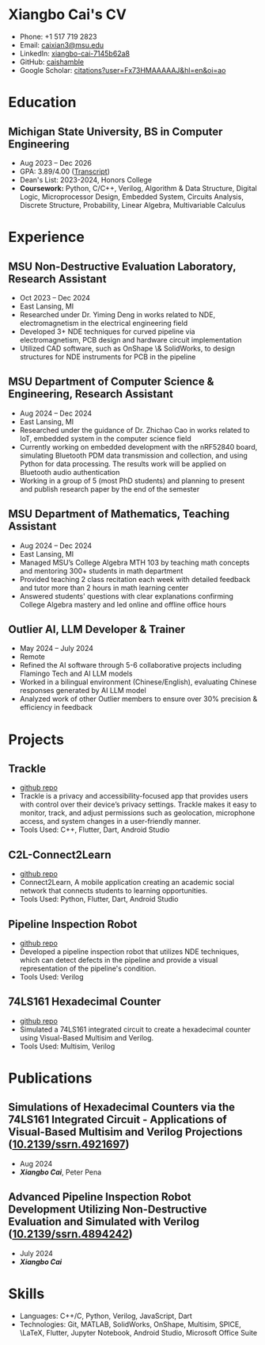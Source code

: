 # Xiangbo Cai's CV

- Phone: +1 517 719 2823
- Email: [caixian3@msu.edu](mailto:caixian3@msu.edu)
- LinkedIn: [xiangbo-cai-7145b62a8](https://linkedin.com/in/xiangbo-cai-7145b62a8)
- GitHub: [caishamble](https://github.com/caishamble)
- Google Scholar: [citations?user=Fx73HMAAAAAJ&hl=en&oi=ao](https://scholar.google.com/citations?user=citations?user=Fx73HMAAAAAJ&hl=en&oi=ao)


# Education

## Michigan State University, BS in Computer Engineering

- Aug 2023 – Dec 2026
- GPA: 3.89/4.00 ([Transcript](https://github.com/caishamble/resume_cv/blob/main/OfficialTranscript.PDF))
- Dean's List: 2023-2024, Honors College
- **Coursework:** Python, C/C++, Verilog, Algorithm & Data Structure, Digital Logic, Microprocessor Design, Embedded System, Circuits Analysis, Discrete Structure, Probability, Linear Algebra, Multivariable Calculus

# Experience

## MSU Non-Destructive Evaluation Laboratory, Research Assistant

- Oct 2023 – Dec 2024
- East Lansing, MI
- Researched under Dr. Yiming Deng in works related to NDE, electromagnetism in the electrical engineering field
- Developed 3+ NDE techniques for curved pipeline via electromagnetism, PCB design and hardware circuit implementation
- Utilized CAD software, such as OnShape \\& SolidWorks, to design structures for NDE instruments for PCB in the pipeline

## MSU Department of Computer Science & Engineering, Research Assistant

- Aug 2024 – Dec 2024
- East Lansing, MI
- Researched under the guidance of Dr. Zhichao Cao in works related to IoT, embedded system in the computer science field
- Currently working on embedded development with the nRF52840 board, simulating Bluetooth PDM data transmission and collection, and using Python for data processing. The results work will be applied on Bluetooth audio authentication
- Working in a group of 5 (most PhD students) and planning to present and publish research paper by the end of the semester

## MSU Department of Mathematics, Teaching Assistant

- Aug 2024 – Dec 2024
- East Lansing, MI
- Managed MSU’s College Algebra MTH 103 by teaching math concepts and mentoring 300+ students in math department
- Provided teaching 2 class recitation each week with detailed feedback and tutor more than 2 hours in math learning center
- Answered students' questions with clear explanations confirming College Algebra mastery and led online and offline office hours

## Outlier AI, LLM Developer & Trainer

- May 2024 – July 2024
- Remote
- Refined the AI software through 5-6 collaborative projects including Flamingo Tech and AI LLM models
- Worked in a bilingual environment (Chinese/English), evaluating Chinese responses generated by AI LLM model
- Analyzed work of other Outlier members to ensure over 30% precision & efficiency in feedback

# Projects

## Trackle

- [github repo](https://github.com/programmeruser517/Trackle)
- Trackle is a privacy and accessibility-focused app that provides users with control over their device’s privacy settings. Trackle makes it easy to monitor, track, and adjust permissions such as geolocation, microphone access, and system changes in a user-friendly manner.
- Tools Used: C++, Flutter, Dart, Android Studio

## C2L-Connect2Learn

- [github repo](https://github.com/programmeruser517/C2L)
- Connect2Learn, A mobile application creating an academic social network that connects students to learning opportunities.
- Tools Used: Python, Flutter, Dart, Android Studio

## Pipeline Inspection Robot

- [github repo](https://github.com/caishamble/Pipeline_Inspection_Robot)
- Developed a pipeline inspection robot that utilizes NDE techniques, which can detect defects in the pipeline and provide a visual representation of the pipeline's condition.
- Tools Used: Verilog

## 74LS161 Hexadecimal Counter

- [github repo](https://github.com/caishamble/Hexadecimal_Counters_via_74LS161_IC)
- Simulated a 74LS161 integrated circuit to create a hexadecimal counter using Visual-Based Multisim and Verilog.
- Tools Used: Multisim, Verilog

# Publications

## Simulations of Hexadecimal Counters via the 74LS161 Integrated Circuit - Applications of Visual-Based Multisim and Verilog Projections ([10.2139/ssrn.4921697](https://doi.org/10.2139/ssrn.4921697))
- Aug 2024
- ***Xiangbo Cai***, Peter Pena

## Advanced Pipeline Inspection Robot Development Utilizing Non-Destructive Evaluation and Simulated with Verilog ([10.2139/ssrn.4894242](https://doi.org/10.2139/ssrn.4894242))
- July 2024
- ***Xiangbo Cai***

# Skills

- Languages: C++/C, Python, Verilog, JavaScript, Dart
- Technologies: Git, MATLAB, SolidWorks, OnShape, Multisim, SPICE, \LaTeX, Flutter, Jupyter Notebook, Android Studio, Microsoft Office Suite

